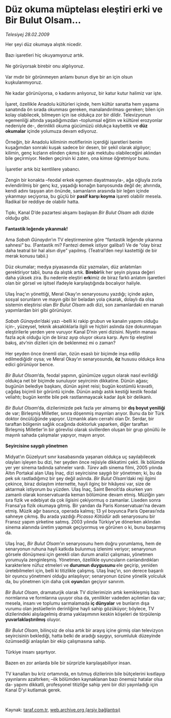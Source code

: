 # Düz okuma müptelası eleştiri erki ve Bir Bulut Olsam…

*Telesiyej 28.02.2009*

<div class="taraf_structure_2col_1zq">
<div class="margen_n">



 <p>Her şeyi düz okumaya alıştık nicedir. <br/><br/>Bazı işaretleri hiç okuyamıyoruz artık. <br/><br/>Ne görüyorsak birebir onu algılıyoruz. <br/><br/>Var mıdır bir görünmeyen anlamı bunun diye bir an için olsun kuşkulanmıyoruz. <br/><br/>Ne kadar görünüyorsa, o kadarını anlıyoruz, bir katur kutur halimiz var işte. <br/><br/>İşaret, özellikle Anadolu kültürleri içinde, hem kültür sanatta hem yaşama sanatında ön sırada okunması gereken, manalandırılması gereken; bilen için kolay olabilecek, bilmeyen için ise oldukça zor bir dildir. Televizyonun egemenliği altında yaşadığımızdan –toplumsal eğitim ve kültürel erozyonlar nedeniyle de-, derinlikli okuma gücümüzü oldukça kaybettik ve <b>düz okumalar</b> içinde yolumuza devam ediyoruz. <br/><br/>Örneğin, bir Anadolu kiliminin motiflerinin içerdiği işaretleri benim kuşağımdan sonraki kuşak sadece bir desen, bir şekil olarak algılıyor; kilimin, genç kızların elinden çıkmış bir aşk mektubu olabileceğini aklından bile geçirmiyor. Neden geçirsin ki zaten, ona kimse öğretmiyor bunu. <br/><br/>İşaretler artık biz kentlilere yabancı. <br/><br/>Zengin bir konakta –feodal erkek egemen dayatmasıyla-, ağa oğluyla zorla evlendirilmiş bir genç kız, yaşadığı konağın banyosunda değil de; ahırında, kendi adını taşıyan atın önünde, samanların arasında bir leğen içinde yıkanmayı seçiyorsa, bu güçlü bir <b>pasif karşı koyma</b> işareti olabilir mesela. Radikal bir reddiye de olabilir hatta. <br/><br/>Tıpkı, Kanal D’de pazartesi akşamı başlayan <i>Bir Bulut Olsam</i> adlı dizide olduğu gibi.<b> <br/><br/>Fantastik leğende yıkanmak!</b> <br/><br/>Ama <i>Sabah Günaydın</i>’ın TV eleştirmenine göre “fantastik leğende yıkanma sahnesi” bu. (Fantastik mi? Fantezi demek istiyor galiba!) Ve de “olay biraz daha teatral bir hal alsın diye” yapılmış. (Teatral’den neyi kastettiği de bir merak konusu tabii.) <br/><br/>Düz okumalar; medya piyasasında düz yazmaları, düz anlatımları gerektiriyor tabii, buna da alıştık artık. <b>Birebir</b>lik her şeyin piyasa değeri daha yüksek zira. Bu nedenle eleştiri <b>erk</b>imiz de biraz farklı anlatım işaretleri olan bir görsel ve işitsel ifadeyle karşılaştığında bocalıyor haliyle. <br/><br/>Ulaş İnaç’ın yönettiği, Meral Okay’ın senaryosunu yazdığı;<i> </i>içinde aşkın, sosyal sorunların ve mayın gibi bir beladan yola çıkarak, dolaylı da olsa sistemin eleştirisi olan <i>Bir Bulut Olsam</i> adlı dizi, son zamanlardaki en manalı yapımlardan biri gibi görünüyor.<i> <br/><br/>Sabah Günaydın</i>’daki yazı –belli ki rakip grubun ve kanalın yapımı olduğu için-, yüzeysel, teknik aksaklıklarla ilgili ve hiçbiri aslında öze dokunmayan eleştirilerle yerden yere vuruyor Kanal D’nin yeni dizisini. Niyetin manası fazla açık olduğu için de biraz ayıp oluyor okura karşı. Aynı tip eleştirel bakış, atv’nin dizileri için de beklenmez mi o zaman? <br/><br/>Her şeyden önce önemli olan, özün esaslı bir biçimde inşa edilip edilmediğidir oysa; ve Meral Okay’ın senaryosunda, <b>öz</b> hususu oldukça ikna edici görünüyor bence.<i> <br/><br/>Bir Bulut Olsam</i>’da, feodal yapının, günümüze uygun olarak nasıl evrildiği oldukça net bir biçimde sunuluyor seyircinin dikkatine. Dünün ağası; bugünün belediye başkanı, dünün aşiret reisi; bugün kostümlü kravatlı, çağdaş biçimli bir görüntü içinde. Dünün astığı astık kestiği kestik feodal veliahtı; bugün kentte bile pek rastlanmayacak kadar âşık bir delikanlı. <i><br/><br/>Bir Bulut Olsam</i>’da, dizilerimizde pek fazla yer almamış bir <b>dış boyut yeniliği</b> de var; Birleşmiş Milletler, sınıra döşenmiş mayınları arıyor. Bunu da bir Türk doktor öncülüğünde yapıyor. Uzmanlık alanı cerrahi olan Dr. Serdar, bir taraftan bölgenin sağlık ocağında doktorluk yaparken, diğer taraftan Birleşmiş Milletler’in bir görevlisi olarak sivillerden oluşan bir grup gönüllü ile mayınlı sahada çalışmalar yapıyor, mayın arıyor.<b> <br/><br/>Seyircisine saygılı yönetmen</b> <br/><br/>Midyat’ın Güzelyurt sınır kasabasında yaşanan oldukça uç sayılabilecek olayları işleyen bu dizi, her şeyden önce rejisiyle dikkatimi çekti. İlk bölümde yer yer sinema tadında sahneler vardı.<i> Türev</i> adlı sinema filmi, 2005 yılında Altın Portakal alan Ulaş İnaç, dizi seyircisine saygılı bir yönetmen; ki, bu da pek sık rastladığımız bir şey değil aslında. <i>Bir Bulut Olsam</i>’daki reji ilgimi çekince, biraz dolaştım internette, hayli ilginç bir hikâyesi var, size de aktarmak istiyorum bu yüzden. Ulaş İnaç, Saint Benoit’da okurken yarı zamanlı olarak konservatuarda keman bölümüne devam etmiş. Müziğin yanı sıra fizik ve edebiyat da çok ilgisini çekiyormuş o zamanlar. Liseden sonra Fransa’ya fizik okumaya gitmiş. Bir yandan da Paris Konservatuarı’na devam etmiş. Müzik ağır basınca, operada kalmış; 13 yıl boyunca Paris Operası’nda sahneye çıkmış. Bu arada yazdığı <i>Picasso Kötüdür</i> adlı senaryosunu bir Fransız yapım şirketine satmış. 2003 yılında Türkiye’ye dönerken aklından sinema alanında üretim yapmak geçiyormuş ve görünen o ki, bunu başarmış da. <br/><br/>Ulaş İnaç, <i>Bir Bulut Olsam</i>’ın senaryosunu hem doğru yorumlamış, hem de senaryonun ruhuna hayli katkıda bulunmuş izlenimi veriyor; senaryonun görsele dönüşmesi için gerekli olan durum analizi çalışması,<b> </b>yönetmen yorumuyla zenginleşmiş. Yönetmen, özellikle oyuncuların canlandırdıkları karakterlere nüfuz etmeleri ve <b>durumun duygusunu </b>ele geçirip, yeniden üretebilmeleri için, belli ki titizlikle çalışmış. Ulaş İnaç’ın, son derece başarılı bir oyuncu yönetmeni olduğu anlaşılıyor; senaryonun özüne yönelik yolculuk da, bu yönetmen için daha çok <b>oyun</b>dan geçiyor sanırım.<i> <br/><br/>Bir Bulut Olsam</i>, dramaturjik olarak TV dizilerimizin artık kemikleşmiş bazı normlarına ve formlarına uyuyor olsa da, yenilikler vadeden açılımları da var; mesela, insanı ve toplumu sarmalamada <b>iç dünyalar</b> ve bunların dışa vurumu olan jestüellerin derinliğine hayli sahip gözüküyor; böylece, TV dizilerindeki alışılagelmiş drama yaklaşımının keskin köşeleri de törpülenip <b>yuvarlaklaştırılmış</b> oluyor. <i><br/><br/>Bir Bulut Olsam</i>, bilinçsiz de olsa artık bir arayış içine girmiş olan televizyon seyircisinin beklediği, hatta belki de aradığı saygıyı, sorumluluk düzeyinde özümsediği anlaşılan bir ekip çalışmasına sahip. <br/><br/>Türkiye insanı şaşırtıyor. <br/><br/>Bazen en zor anlarda bile bir sürprizle karşılaşabiliyor insan. <br/><br/>TV kanalları bu kriz ortamında, en tutmuş dizilerinin bile bütçelerini kısıtlayıp yayınlarını azaltırken; –ilk bölümden kaynaklanan bazı önemsiz hatalar olsa da- yapımı dikkatli, profesyonel titizliğe sahip yeni bir dizi yayınladığı için Kanal D’yi kutlamak gerek.</p>

<br/>


<div id="taraf_not">
</div>

</div>


</div>

Kaynak: [taraf.com.tr](http://www.taraf.com.tr:80/makale/4253.htm), [web.archive.org (arşiv bağlantısı)](http://web.archive.org/web/20090504210105/http://www.taraf.com.tr:80/makale/4253.htm)
